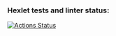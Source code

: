 ### Hexlet tests and linter status:
[![Actions Status](https://github.com/Langstone/backend-project-lvl2/workflows/hexlet-check/badge.svg)](https://github.com/Langstone/backend-project-lvl2/actions)